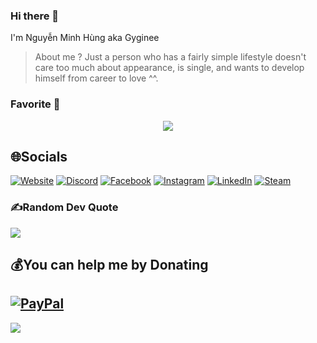 
### Hi there 👋
I'm Nguyễn Minh Hùng aka Gyginee
>About me ? Just a person who has a fairly simple lifestyle doesn't care too much about appearance, is single, and wants to develop himself from career to love ^^.
### Favorite 👋

<div align="center"><img src="https://spotify-github-profile.vercel.app/api/view?uid=fqxh04f9hsnv1b02zszwwqq4u&cover_image=true&theme=default" /></div>  

## 🌐Socials

[![Website](https://img.shields.io/website-up-down-green-red/http/monip.org.svg)](https://Gyginee.com) [![Discord](https://img.shields.io/badge/Discord-%237289DA.svg?logo=discord&logoColor=white)](https://discord.gg/qdV2gVhmmg) [![Facebook](https://img.shields.io/badge/Facebook-%231877F2.svg?logo=Facebook&logoColor=white)](https://www.facebook.com/gygine/) [![Instagram](https://img.shields.io/badge/Instagram-%23E4405F.svg?logo=Instagram&logoColor=white)](https://www.instagram.com/mhung01/) [![LinkedIn](https://img.shields.io/badge/LinkedIn-%230077B5.svg?logo=linkedin&logoColor=white)](https://www.linkedin.com/in/gyginee/) [![Steam](https://img.shields.io/badge/Steam-000000?style=for-the-badge&logo=steam&logoColor=white)](https://steamcommunity.com/id/Gyginee/)

### ✍️Random Dev Quote
![](https://quotes-github-readme.vercel.app/api?type=horizontal&theme=dark)

## 💰You can help me by Donating
[![PayPal](https://img.shields.io/badge/PayPal-00457C?style=for-the-badge&logo=paypal&logoColor=white)](https://paypal.me/gyginee)
  ---
![](https://komarev.com/ghpvc/?username=Gyginee&label=Visitors+Count&color=brightgreen)

